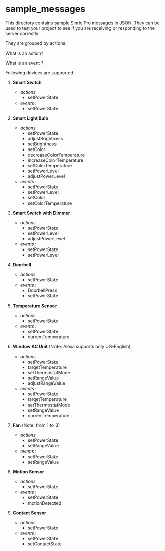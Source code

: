 # sample_messages

This directory contains sample Sinric Pro messages in JSON. They can be used to test your project to see if you are receiving or responding to the server correctly.

They are grouped by actions. 

What is an action?

What is an event ?

Following devices are supported.

1. **Smart Switch**
     - *actions*
       - setPowerState
     - *events* :
       - setPowerState
       
2. **Smart Light Bulb**
     - *actions*
       - setPowerState
       - adjustBrightness
       - setBrightness
       - setColor
       - decreaseColorTemperature
       - increaseColorTemperature
       - setColorTemperature
       - setPowerLevel
       - adjustPowerLevel 
     - *events* :
       - setPowerState
       - setPowerLevel 
       - setColor
       - setColorTemperature

3. **Smart Switch with Dimmer**
     - *actions*
       - setPowerState
       - setPowerLevel
       - adjustPowerLevel
     - *events* :
       - setPowerState
       - setPowerLevel

4. **Doorbell**
     - *actions*
       - setPowerState
     - *events* :
       - DoorbellPress
       - setPowerState
       
5. **Temperature Sensor**
     - *actions*
       - setPowerState
     - *events* :
       - setPowerState
       - currentTemperature

6. **Window AC Unit** (Note: Alexa supports only US-English)
     - *actions*
       - setPowerState
       - targetTemperature
       - setThermostatMode
       - setRangeValue
       - adjustRangeValue
     - *events* :
       - setPowerState
       - targetTemperature
       - setThermostatMode
       - setRangeValue
       - currentTemperature
    
7. **Fan** (Note: from 1 to 3)
     - *actions*
       - setPowerState
       - setRangeValue
     - *events* :
       - setPowerState
       - setRangeValue
       
8. **Motion Sensor**
     - *actions*
       - setPowerState
     - *events* :
       - setPowerState
       - motionDetected
    
9. **Contact Sensor**
     - *actions*
       - setPowerState
     - *events* :
       - setPowerState
       - setContactState 
       
